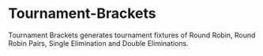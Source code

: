 # Tournament-Brackets
Tournament Brackets generates tournament fixtures of Round Robin, Round Robin Pairs, Single Elimination and Double Eliminations. 
